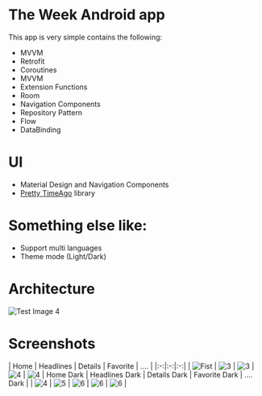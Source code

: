 # The Week Android app

This app is very simple contains the following:

- MVVM
- Retrofit
- Coroutines
- MVVM
- Extension Functions
- Room
- Navigation Components
- Repository Pattern
- Flow
- DataBinding

# UI

- Material Design and Navigation Components
- [Pretty TimeAgo](https://github.com/shamalka/Pretty-TimeAgo-android-library) library

# Something else like:

- Support multi languages
- Theme mode (Light/Dark)

# Architecture

![Test Image 4](https://developer.android.com/topic/libraries/architecture/images/final-architecture.png)

# Screenshots
| Home |  Headlines | Details | Favorite | .... |
|:-:|:-:|:-:|
| ![Fist](screenshots/1.png?raw=true) | ![3](screenshots/2.png?raw=true) | ![3](screenshots/3.png?raw=true) | ![4](screenshots/4.png?raw=true) | ![4](screenshots/6.png?raw=true)
| Home Dark | Headlines Dark |  Details Dark | Favorite Dark | .... Dark |
| ![4](screenshots/7.png?raw=true) | ![5](screenshots/11.png?raw=true) | ![6](screenshots/8.png?raw=true) | ![6](screenshots/10.png?raw=true) | ![6](screenshots/12.png?raw=true) |
